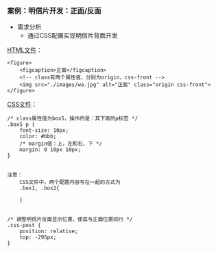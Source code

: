 ### 案例：明信片开发：正面/反面 ###
- 需求分析
	- 通过CSS配置实现明信片背面开发


[HTML文件](../CSS_demo/postcard.html)：

	<figure>
        <figcaption>正面</figcaption>
        <!-- class有两个属性值，分别为origin，css-front -->
        <img src="./images/wa.jpg" alt="正面" class="origin css-front">
    </figure>


[CSS文件](../CSS_demo/style/postcard.css)：

	/* class属性值为box5，操作的是：其下面的p标签 */
	.box5 p {
	    font-size: 10px;
	    color: #bbb;
	    /* margin值：上，左和右，下 */
	    margin: 0 10px 10px;
	}


	注意：
		CSS文件中，两个配置内容写在一起的方式为
		.box1, .box2{
		
		}


	/* 调整明信片反面显示位置，使其与正面位置同行 */
	.css-post {
	    position: relative;
	    top: -295px;
	}